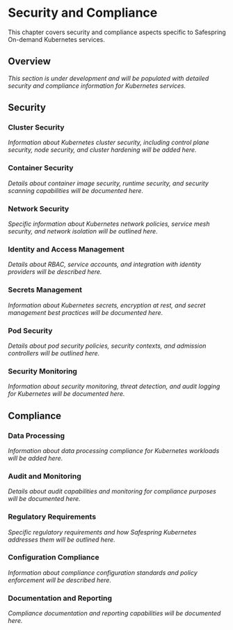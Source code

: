 # Security and Compliance

This chapter covers security and compliance aspects specific to Safespring On-demand Kubernetes services.

## Overview

*This section is under development and will be populated with detailed security and compliance information for Kubernetes services.*

## Security

### Cluster Security

*Information about Kubernetes cluster security, including control plane security, node security, and cluster hardening will be added here.*

### Container Security

*Details about container image security, runtime security, and security scanning capabilities will be documented here.*

### Network Security

*Specific information about Kubernetes network policies, service mesh security, and network isolation will be outlined here.*

### Identity and Access Management

*Details about RBAC, service accounts, and integration with identity providers will be described here.*

### Secrets Management

*Information about Kubernetes secrets, encryption at rest, and secret management best practices will be documented here.*

### Pod Security

*Details about pod security policies, security contexts, and admission controllers will be outlined here.*

### Security Monitoring

*Information about security monitoring, threat detection, and audit logging for Kubernetes will be documented here.*

## Compliance

### Data Processing

*Information about data processing compliance for Kubernetes workloads will be added here.*

### Audit and Monitoring

*Details about audit capabilities and monitoring for compliance purposes will be documented here.*

### Regulatory Requirements

*Specific regulatory requirements and how Safespring Kubernetes addresses them will be outlined here.*

### Configuration Compliance

*Information about compliance configuration standards and policy enforcement will be described here.*

### Documentation and Reporting

*Compliance documentation and reporting capabilities will be documented here.*
